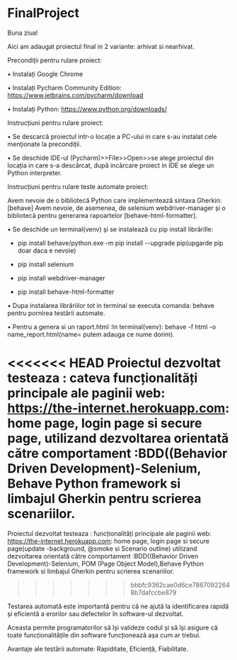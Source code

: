 # FinalProject
Buna ziua!

Aici am adaugat proiectul final in 2 variante: arhivat si nearhivat.

Precondiții pentru rulare proiect:

• Instalați Google Chrome

• Instalați Pycharm Community Edition: https://www.jetbrains.com/pycharm/download

• Instalați Python: https://www.python.org/downloads/

Instrucțiuni pentru rulare proiect:

• Se descarcă proiectul intr-o locație a PC-ului in care s-au instalat cele menționate la precondiții.

• Se deschide IDE-ul (Pycharm)>>File>>Open>>se alege proiectul din locația in care s-a descărcat, după incărcare proiect in IDE se alege un Python interpreter. 

Instrucțiuni pentru rulare teste automate proiect:

Avem nevoie de o bibliotecă Python care implementează sintaxa Gherkin: [behave]
Avem nevoie, de asemenea, de selenium webdriver-manager și o bibliotecă pentru generarea rapoartelor [behave-html-formatter].

• Se deschide un terminal(venv) și se instalează cu pip install librărille:

-	pip install behave/python.exe -m pip install --upgrade pip(upgarde pip doar daca e nevoie)

-  pip install selenium

-	pip install webdriver-manager

-	pip install behave-html-formatter

• Dupa instalarea librăriilor tot in terminal se executa comanda: behave pentru pornirea testării automate.

• Pentru a genera si un raport.html :In terminal(venv): behave -f html -o name_report.html(name= putem adauga ce nume dorim).
   

<<<<<<< HEAD
Proiectul dezvoltat testeaza : cateva funcționalități principale ale paginii web: https://the-internet.herokuapp.com: home page, login page si secure page, utilizand dezvoltarea orientată către comportament :BDD((Behavior Driven Development)-Selenium, Behave Python framework si limbajul Gherkin pentru scrierea scenariilor. 
=======
Proiectul dezvoltat testeaza : funcționalități principale ale paginii web: https://the-internet.herokuapp.com: home page, login page si secure page(update -background, @smoke si Scenario outline) utilizand dezvoltarea orientată către comportament :BDD((Behavior Driven Development)-Selenium, POM (Page Object Model),Behave Python framework si limbajul Gherkin pentru scrierea scenariilor. 
>>>>>>> bbbfc9362cae0d6ce78670922648b7dafccbe879

Testarea automată este importantă pentru că ne ajută la identificarea rapidă și eficientă a erorilor sau defectelor în software-ul dezvoltat. 

Aceasta permite programatorilor să își valideze codul și să își asigure că toate funcționalitățile din software funcționează așa cum ar trebui.

Avantaje ale testării automate: Rapiditate, Eficiență, Fiabilitate.












